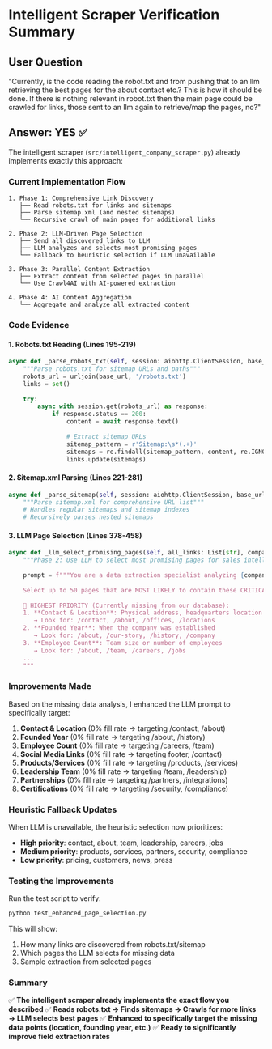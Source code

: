 # Intelligent Scraper Verification Summary

## User Question
"Currently, is the code reading the robot.txt and from pushing that to an llm retrieving the best pages for the about contact etc.? This is how it should be done. If there is nothing relevant in robot.txt then the main page could be crawled for links, those sent to an llm again to retrieve/map the pages, no?"

## Answer: YES ✅

The intelligent scraper (`src/intelligent_company_scraper.py`) already implements exactly this approach:

### Current Implementation Flow

```
1. Phase 1: Comprehensive Link Discovery
   ├── Read robots.txt for links and sitemaps
   ├── Parse sitemap.xml (and nested sitemaps)
   └── Recursive crawl of main pages for additional links

2. Phase 2: LLM-Driven Page Selection  
   ├── Send all discovered links to LLM
   ├── LLM analyzes and selects most promising pages
   └── Fallback to heuristic selection if LLM unavailable

3. Phase 3: Parallel Content Extraction
   ├── Extract content from selected pages in parallel
   └── Use Crawl4AI with AI-powered extraction

4. Phase 4: AI Content Aggregation
   └── Aggregate and analyze all extracted content
```

### Code Evidence

#### 1. Robots.txt Reading (Lines 195-219)
```python
async def _parse_robots_txt(self, session: aiohttp.ClientSession, base_url: str) -> Set[str]:
    """Parse robots.txt for sitemap URLs and paths"""
    robots_url = urljoin(base_url, '/robots.txt')
    links = set()
    
    try:
        async with session.get(robots_url) as response:
            if response.status == 200:
                content = await response.text()
                
                # Extract sitemap URLs
                sitemap_pattern = r'Sitemap:\s*(.+)'
                sitemaps = re.findall(sitemap_pattern, content, re.IGNORECASE)
                links.update(sitemaps)
```

#### 2. Sitemap.xml Parsing (Lines 221-281)
```python
async def _parse_sitemap(self, session: aiohttp.ClientSession, base_url: str) -> Set[str]:
    """Parse sitemap.xml for comprehensive URL list"""
    # Handles regular sitemaps and sitemap indexes
    # Recursively parses nested sitemaps
```

#### 3. LLM Page Selection (Lines 378-458)
```python
async def _llm_select_promising_pages(self, all_links: List[str], company_name: str, base_url: str) -> List[str]:
    """Phase 2: Use LLM to select most promising pages for sales intelligence"""
    
    prompt = f"""You are a data extraction specialist analyzing {company_name}'s website...
    
    Select up to 50 pages that are MOST LIKELY to contain these CRITICAL missing data points:
    
    🔴 HIGHEST PRIORITY (Currently missing from our database):
    1. **Contact & Location**: Physical address, headquarters location
       → Look for: /contact, /about, /offices, /locations
    2. **Founded Year**: When the company was established
       → Look for: /about, /our-story, /history, /company
    3. **Employee Count**: Team size or number of employees  
       → Look for: /about, /team, /careers, /jobs
    ...
    """
```

### Improvements Made

Based on the missing data analysis, I enhanced the LLM prompt to specifically target:

1. **Contact & Location** (0% fill rate → targeting /contact, /about)
2. **Founded Year** (0% fill rate → targeting /about, /history) 
3. **Employee Count** (0% fill rate → targeting /careers, /team)
4. **Social Media Links** (0% fill rate → targeting footer, /contact)
5. **Products/Services** (0% fill rate → targeting /products, /services)
6. **Leadership Team** (0% fill rate → targeting /team, /leadership)
7. **Partnerships** (0% fill rate → targeting /partners, /integrations)
8. **Certifications** (0% fill rate → targeting /security, /compliance)

### Heuristic Fallback Updates

When LLM is unavailable, the heuristic selection now prioritizes:
- **High priority**: contact, about, team, leadership, careers, jobs
- **Medium priority**: products, services, partners, security, compliance
- **Low priority**: pricing, customers, news, press

### Testing the Improvements

Run the test script to verify:
```bash
python test_enhanced_page_selection.py
```

This will show:
1. How many links are discovered from robots.txt/sitemap
2. Which pages the LLM selects for missing data
3. Sample extraction from selected pages

### Summary

✅ **The intelligent scraper already implements the exact flow you described**
✅ **Reads robots.txt → Finds sitemaps → Crawls for more links → LLM selects best pages**
✅ **Enhanced to specifically target the missing data points (location, founding year, etc.)**
✅ **Ready to significantly improve field extraction rates**